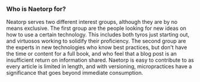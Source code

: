### Who is Naetorp for?

Neatorp serves two different interest groups, although they are by no means exclusive. The first group are the people looking for new ideas on how to use a certain technology. This includes both tyros just starting out, and virtuosos working to solidify their proficiency. The second group are the experts in new technologies who know best practices, but don't have the time or content for a full book, and who feel that a blog post is an insufficient return on information shared. Naetorp is easy to contribute to as every article is limited in length, and with versioning, micropractices have a significance that goes beyond immediate consumption.
